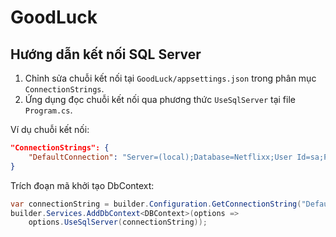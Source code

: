 # GoodLuck

## Hướng dẫn kết nối SQL Server

1. Chỉnh sửa chuỗi kết nối tại `GoodLuck/appsettings.json` trong phân mục `ConnectionStrings`.
2. Ứng dụng đọc chuỗi kết nối qua phương thức `UseSqlServer` tại file `Program.cs`.

Ví dụ chuỗi kết nối:

```json
"ConnectionStrings": {
    "DefaultConnection": "Server=(local);Database=Netflixx;User Id=sa;Password=sa123;TrustServerCertificate=true;"
}
```

Trích đoạn mã khởi tạo DbContext:

```csharp
var connectionString = builder.Configuration.GetConnectionString("DefaultConnection");
builder.Services.AddDbContext<DBContext>(options =>
    options.UseSqlServer(connectionString));
```
